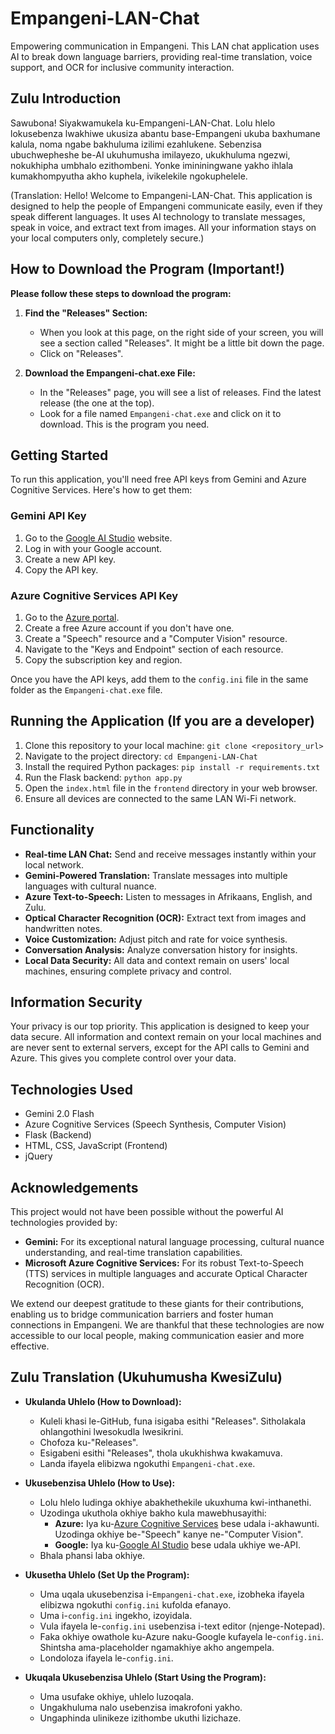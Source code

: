 # Empangeni-LAN-Chat

Empowering communication in Empangeni. This LAN chat application uses AI to break down language barriers, providing real-time translation, voice support, and OCR for inclusive community interaction.

## Zulu Introduction

Sawubona! Siyakwamukela ku-Empangeni-LAN-Chat. Lolu hlelo lokusebenza lwakhiwe ukusiza abantu base-Empangeni ukuba baxhumane kalula, noma ngabe bakhuluma izilimi ezahlukene. Sebenzisa ubuchwepheshe be-AI ukuhumusha imilayezo, ukukhuluma ngezwi, nokukhipha umbhalo ezithombeni. Yonke imininingwane yakho ihlala kumakhompyutha akho kuphela, ivikelekile ngokuphelele.

(Translation: Hello! Welcome to Empangeni-LAN-Chat. This application is designed to help the people of Empangeni communicate easily, even if they speak different languages. It uses AI technology to translate messages, speak in voice, and extract text from images. All your information stays on your local computers only, completely secure.)

## How to Download the Program (Important!)

**Please follow these steps to download the program:**

1.  **Find the "Releases" Section:**
    * When you look at this page, on the right side of your screen, you will see a section called "Releases". It might be a little bit down the page.
    * Click on "Releases".

2.  **Download the Empangeni-chat.exe File:**
    * In the "Releases" page, you will see a list of releases. Find the latest release (the one at the top).
    * Look for a file named `Empangeni-chat.exe` and click on it to download. This is the program you need.

## Getting Started

To run this application, you'll need free API keys from Gemini and Azure Cognitive Services. Here's how to get them:

### Gemini API Key

1.  Go to the [Google AI Studio](https://makersuite.google.com/app/apikey) website.
2.  Log in with your Google account.
3.  Create a new API key.
4.  Copy the API key.

### Azure Cognitive Services API Key

1.  Go to the [Azure portal](https://portal.azure.com/).
2.  Create a free Azure account if you don't have one.
3.  Create a "Speech" resource and a "Computer Vision" resource.
4.  Navigate to the "Keys and Endpoint" section of each resource.
5.  Copy the subscription key and region.

Once you have the API keys, add them to the `config.ini` file in the same folder as the `Empangeni-chat.exe` file.

## Running the Application (If you are a developer)

1.  Clone this repository to your local machine: `git clone <repository_url>`
2.  Navigate to the project directory: `cd Empangeni-LAN-Chat`
3.  Install the required Python packages: `pip install -r requirements.txt`
4.  Run the Flask backend: `python app.py`
5.  Open the `index.html` file in the `frontend` directory in your web browser.
6.  Ensure all devices are connected to the same LAN Wi-Fi network.

## Functionality

* **Real-time LAN Chat:** Send and receive messages instantly within your local network.
* **Gemini-Powered Translation:** Translate messages into multiple languages with cultural nuance.
* **Azure Text-to-Speech:** Listen to messages in Afrikaans, English, and Zulu.
* **Optical Character Recognition (OCR):** Extract text from images and handwritten notes.
* **Voice Customization:** Adjust pitch and rate for voice synthesis.
* **Conversation Analysis:** Analyze conversation history for insights.
* **Local Data Security:** All data and context remain on users' local machines, ensuring complete privacy and control.

## Information Security

Your privacy is our top priority. This application is designed to keep your data secure. All information and context remain on your local machines and are never sent to external servers, except for the API calls to Gemini and Azure. This gives you complete control over your data.

## Technologies Used

* Gemini 2.0 Flash
* Azure Cognitive Services (Speech Synthesis, Computer Vision)
* Flask (Backend)
* HTML, CSS, JavaScript (Frontend)
* jQuery

## Acknowledgements

This project would not have been possible without the powerful AI technologies provided by:

* **Gemini:** For its exceptional natural language processing, cultural nuance understanding, and real-time translation capabilities.
* **Microsoft Azure Cognitive Services:** For its robust Text-to-Speech (TTS) services in multiple languages and accurate Optical Character Recognition (OCR).

We extend our deepest gratitude to these giants for their contributions, enabling us to bridge communication barriers and foster human connections in Empangeni. We are thankful that these technologies are now accessible to our local people, making communication easier and more effective.

## Zulu Translation (Ukuhumusha KwesiZulu)

* **Ukulanda Uhlelo (How to Download):**
    * Kuleli khasi le-GitHub, funa isigaba esithi "Releases". Sitholakala ohlangothini lwesokudla lwesikrini.
    * Chofoza ku-"Releases".
    * Esigabeni esithi "Releases", thola ukukhishwa kwakamuva.
    * Landa ifayela elibizwa ngokuthi `Empangeni-chat.exe`.

* **Ukusebenzisa Uhlelo (How to Use):**
    * Lolu hlelo ludinga okhiye abakhethekile ukuxhuma kwi-inthanethi.
    * Uzodinga ukuthola okhiye bakho kula mawebhusayithi:
        * **Azure:** Iya ku-[Azure Cognitive Services](https://azure.microsoft.com/en-us/products/cognitive-services/) bese udala i-akhawunti. Uzodinga okhiye be-"Speech" kanye ne-"Computer Vision".
        * **Google:** Iya ku-[Google AI Studio](https://makersuite.google.com/app/apikey) bese udala ukhiye we-API.
    * Bhala phansi laba okhiye.

* **Ukusetha Uhlelo (Set Up the Program):**
    * Uma uqala ukusebenzisa i-`Empangeni-chat.exe`, izobheka ifayela elibizwa ngokuthi `config.ini` kufolda efanayo.
    * Uma i-`config.ini` ingekho, izoyidala.
    * Vula ifayela le-`config.ini` usebenzisa i-text editor (njenge-Notepad).
    * Faka okhiye owathole ku-Azure naku-Google kufayela le-`config.ini`. Shintsha ama-placeholder ngamakhiye akho angempela.
    * Londoloza ifayela le-`config.ini`.

* **Ukuqala Ukusebenzisa Uhlelo (Start Using the Program):**
    * Uma usufake okhiye, uhlelo luzoqala.
    * Ungakhuluma nalo usebenzisa imakrofoni yakho.
    * Ungaphinda ulinikeze izithombe ukuthi lizichaze.
